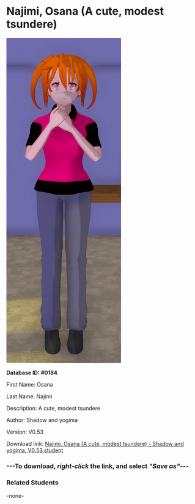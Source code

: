 # Najimi, Osana (A cute, modest tsundere)

<img src="../../Files/Images/Najimi, Osana (A cute, modest tsundere).png" title="Najimi, Osana (A cute, modest tsundere) - Shadow and yogima, V0.53">

**Database ID: #0184**

First Name: Osana

Last Name: Najimi

Description: A cute, modest tsundere

Author: Shadow and yogima

Version: V0.53

Download link: <a href="https://raw.githubusercontent.com/Arbiter1223/Daigaku-Gurashi-Custom-Students/master/Files/Student%20Files/Najimi%2C%20Osana%20(A%20cute%2C%20modest%20tsundere)%20-%20Shadow%20and%20yogima%2C%20V0.53.student">Najimi, Osana (A cute, modest tsundere) - Shadow and yogima, V0.53.student</a>

### ---**To download, _right-click_ the link, and select _"Save as"_**---

### Related Students

-none-
